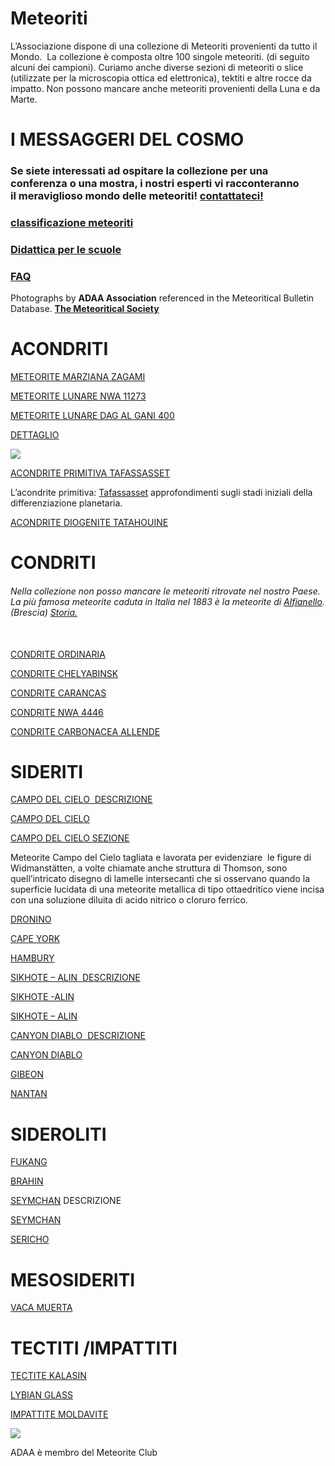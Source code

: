 Meteoriti
=========

L’Associazione dispone di una collezione di Meteoriti provenienti da tutto il Mondo.  La collezione è composta oltre 100 singole meteoriti. (di seguito alcuni dei campioni). Curiamo anche diverse sezioni di meteoriti o slice (utilizzate per la microscopia ottica ed elettronica), tektiti e altre rocce da impatto. Non possono mancare anche meteoriti provenienti della Luna e da Marte.

**I MESSAGGERI DEL COSMO**
==========================

### **Se siete interessati ad ospitare la collezione per una conferenza o una mostra, i nostri esperti vi racconteranno il meraviglioso mondo delle meteoriti! [contattateci!](https://www.adaa.it/wp/wp-content/uploads/2022/09/contatti-adaa.pdf)**

### [classificazione meteoriti](https://www.adaa.it/wp/wp-content/uploads/2022/07/classificazione-meteoriti-1.pdf)

### [Didattica per le scuole](https://www.adaa.it/wp/wp-content/uploads/2022/07/Didattica-per-le-scuole.pdf)

### [FAQ](https://www.adaa.it/meteoriti_faq/)

Photographs by **ADAA Association** referenced in the Meteoritical Bulletin Database. **[The Meteoritical Society](https://www.lpi.usra.edu/meteor/MetBullFindphoto.php?credit=ADAA+Association)**

ACONDRITI
=========

[METEORITE MARZIANA ZAGAMI](https://www.adaa.it/wp/wp-content/uploads/2022/07/Schermata-2022-07-04-alle-12.17.38-2048x1357.png)

[METEORITE LUNARE NWA 11273](https://www.adaa.it/wp/wp-content/uploads/2022/07/Schermata-2022-07-08-alle-15.29.30-2048x1532.png)

[METEORITE LUNARE DAG AL GANI 400](https://www.adaa.it/wp/wp-content/uploads/2022/07/Schermata-2022-07-04-alle-11.58.14-2048x1536.png) 

[DETTAGLIO](https://www.adaa.it/wp/wp-content/uploads/2022/07/Schermata-2022-07-04-alle-11.58.25-2048x1503.png)

![](https://www.adaa.it/wp/wp-content/uploads/2022/07/Schermata-2022-07-04-alle-11.57.46-1024x676.png)

[ACONDRITE PRIMITIVA TAFASSASSET](https://www.adaa.it/wp/wp-content/uploads/2022/07/Schermata-2022-07-05-alle-11.39.38-2048x1526.png)

L’acondrite primitiva: [Tafassasset](https://www.adaa.it/wp/wp-content/uploads/2022/07/Tafassasset-.pdf) approfondimenti sugli stadi iniziali della differenziazione planetaria.

[ACONDRITE DIOGENITE TATAHOUINE](https://www.adaa.it/wp/wp-content/uploads/2022/07/Schermata-2022-07-05-alle-11.39.56-2048x1473.png)

CONDRITI 
=========

###### _Nella collezione non posso mancare le meteoriti ritrovate nel nostro Paese. La più famosa meteorite caduta in Italia nel 1883 è la meteorite di [Alfianello](https://www.adaa.it/wp/wp-content/uploads/2022/07/Schermata-2022-07-04-alle-12.43.52-2048x1553.png). (Brescia) [Storia.](https://www.adaa.it/wp/wp-content/uploads/2022/07/Schermata-2022-07-04-alle-12.43.43-2048x1412.png)_

[  
CONDRITE ORDINARIA](https://www.adaa.it/wp/wp-content/uploads/2022/07/Schermata-2022-07-04-alle-17.40.00-2048x1529.png)

[CONDRITE CHELYABINSK](https://www.adaa.it/wp/wp-content/uploads/2022/07/Schermata-2022-07-05-alle-14.44.43-e1657025678121-2048x1485.png)

[CONDRITE CARANCAS](https://www.adaa.it/wp/wp-content/uploads/2022/07/Schermata-2022-07-05-alle-14.50.59-2048x1534.png)

[CONDRITE NWA 4446](https://www.adaa.it/wp/wp-content/uploads/2022/07/Schermata-2022-07-04-alle-17.31.57-2048x1271.png)

[CONDRITE CARBONACEA ALLENDE](https://www.adaa.it/wp/wp-content/uploads/2022/07/Schermata-2022-07-04-alle-17.31.33-2048x1522.png)

SIDERITI
========

[CAMPO DEL CIELO  DESCRIZIONE](https://www.adaa.it/wp/wp-content/uploads/2022/07/Schermata-2022-07-04-alle-10.51.11-2048x1531.png)

[CAMPO DEL CIELO](https://www.adaa.it/wp/wp-content/uploads/2022/07/M4-1-2048x1530.png)

[CAMPO DEL CIELO SEZIONE](https://www.adaa.it/wp/wp-content/uploads/2022/07/M5-1-2048x1540.png)

Meteorite Campo del Cielo tagliata e lavorata per evidenziare  le figure di Widmanstätten, a volte chiamate anche struttura di Thomson, sono quell’intricato disegno di lamelle intersecanti che si osservano quando la superficie lucidata di una meteorite metallica di tipo ottaedritico viene incisa con una soluzione diluita di acido nitrico o cloruro ferrico.

[DRONINO](https://www.adaa.it/wp/wp-content/uploads/2022/07/Schermata-2022-07-09-alle-19.27.45-2048x1509.png)

[CAPE YORK](https://www.adaa.it/wp/wp-content/uploads/2022/07/M1-1-2048x1532.png)

[HAMBURY](https://www.adaa.it/wp/wp-content/uploads/2022/07/Schermata-2022-07-05-alle-11.39.47-2048x1525.png)

[SIKHOTE – ALIN  DESCRIZIONE](https://www.adaa.it/wp/wp-content/uploads/2022/07/Schermata-2022-07-04-alle-10.52.12-2048x1527.png)

[SIKHOTE -ALIN](https://www.adaa.it/wp/wp-content/uploads/2022/07/Schermata-2022-07-10-alle-16.06.46.png)

[SIKHOTE – ALIN](https://www.adaa.it/wp/wp-content/uploads/2022/07/Schermata-2022-07-04-alle-10.52.25-2048x1535.png)

[CANYON DIABLO  DESCRIZIONE](https://www.adaa.it/wp/wp-content/uploads/2022/07/Schermata-2022-07-04-alle-10.52.34-2048x1303.png)

[CANYON DIABLO](https://www.adaa.it/wp/wp-content/uploads/2022/07/Schermata-2022-07-04-alle-10.52.43-2048x1529.png)

[GIBEON](https://www.adaa.it/wp/wp-content/uploads/2022/07/Schermata-2022-07-04-alle-10.52.05-2048x1529.png)

[NANTAN](https://www.adaa.it/wp/wp-content/uploads/2022/07/Schermata-2022-07-09-alle-22.30.10-2048x1504.png)

SIDEROLITI
==========

[FUKANG](https://www.adaa.it/wp/wp-content/uploads/2022/07/Schermata-2022-07-04-alle-10.51.20-2048x1511.png)

[BRAHIN](https://www.adaa.it/wp/wp-content/uploads/2022/07/Schermata-2022-07-05-alle-11.40.04-2048x1456.png)

[SEYMCHAN](https://www.adaa.it/wp/wp-content/uploads/2022/07/Schermata-2022-07-04-alle-10.51.52-2048x1524.png) DESCRIZIONE

[SEYMCHAN](https://www.adaa.it/wp/wp-content/uploads/2022/07/Schermata-2022-07-04-alle-10.51.59-2048x1515.png)

[SERICHO](https://www.adaa.it/wp/wp-content/uploads/2022/07/Schermata-2022-07-05-alle-19.01.43-2048x1527.png)

MESOSIDERITI
============

[VACA MUERTA](https://www.adaa.it/wp/wp-content/uploads/2022/07/Schermata-2022-07-04-alle-10.53.20-2048x1298.png)

TECTITI /IMPATTITI 
===================

[TECTITE KALASIN](https://www.adaa.it/wp/wp-content/uploads/2022/07/Schermata-2022-07-04-alle-10.51.31-2048x1517.png)

[LYBIAN GLASS](https://www.adaa.it/wp/wp-content/uploads/2022/07/Schermata-2022-07-04-alle-10.51.38-2048x1515.png)

[IMPATTITE MOLDAVITE](https://www.adaa.it/wp/wp-content/uploads/2022/07/Schermata-2022-07-04-alle-17.22.05-2048x1516.png)

![](https://www.adaa.it/wp/wp-content/uploads/2022/07/circle_batch_1000px-cornercut-150x150.png)

ADAA è membro del Meteorite Club